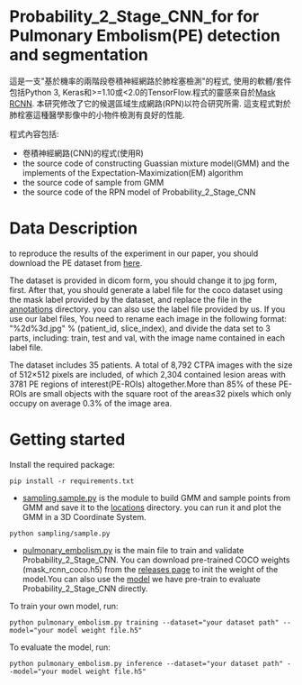 # Probability_2_Stage_CNN_for for Pulmonary Embolism(PE) detection and segmentation

這是一支"基於機率的兩階段卷積神經網路於肺栓塞檢測"的程式,
使用的軟體/套件包括Python 3, Keras和>=1.10或<2.0的TensorFlow.程式的靈感來自於[Mask RCNN](https://github.com/matterport/Mask_RCNN). 
本研究修改了它的候選區域生成網路(RPN)以符合研究所需. 
這支程式對於肺栓塞這種醫學影像中的小物件檢測有良好的性能. 

程式內容包括:
* 卷積神經網路(CNN)的程式(使用R)
* the source code of constructing Guassian mixture model(GMM) and the implements of 
the Expectation-Maximization(EM) algorithm
* the source code of sample from GMM
* the source code of the RPN model of Probability_2_Stage_CNN

# Data Description
to reproduce the results of the experiment in our paper, you should download the PE dataset
from [here](https://figshare:com/authors/MojtabaMasoudi/5215238).

The dataset is provided in dicom form, you should change it to jpg form, first. After that,
you should generate a label file for the coco dataset using the mask label provided by the dataset, 
and replace the file in the [annotations](annotations) directory.
you can also use the label file provided by us. If you use our label files, 
You need to rename each image in the following format: "%2d%3d.jpg" % (patient_id, slice_index),
and divide the data set to 3 parts, including: train, test and val, with the image name contained in each label file. 

The dataset includes 35 patients. A total of 8,792 CTPA images with
the size of 512×512 pixels are included, of which 2,304
contained lesion areas with 3781 PE regions of interest(PE-ROIs) altogether.More than 85% of these PE-ROIs are small
objects with the square root of the area≤32 pixels which only
occupy on average 0.3% of the image area.

# Getting started
Install the required package:
```
pip install -r requirements.txt
```

* [sampling.sample.py](sampling/sample.py) is the module to build GMM and sample points from GMM and save it to the 
[locations](locations) directory. you can run it and plot the GMM in a 3D Coordinate System.
```
python sampling/sample.py
```

* [pulmonary_embolism.py](pulmonary_embolism.py) is the main file to train and validate Probability_2_Stage_CNN.
You can download pre-trained COCO weights (mask_rcnn_coco.h5) from the [releases page](https://github.com/matterport/Mask_RCNN/releases)
to init the weight of the model.You can also use the [model](model/mask_rcnn_pulmonary.h5) we have pre-train to evaluate Probability_2_Stage_CNN directly.

To train your own model, run:
```
python pulmonary_embolism.py training --dataset="your dataset path" --model="your model weight file.h5"
```
To evaluate the model, run:
```
python pulmonary_embolism.py inference --dataset="your dataset path" --model="your model weight file.h5"
```


 







